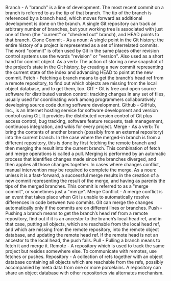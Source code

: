 Branch - A "branch" is a line of development. The most recent commit on a branch is referred to as the tip of that branch. The tip of the branch is referenced by a branch head, which moves forward as additional development is done on the branch. A single Git repository can track an arbitrary number of branches, but your working tree is associated with just one of them (the "current" or "checked out" branch), and HEAD points to that branch.
Clone
Commit - As a noun: A single point in the Git history; the entire history of a project is represented as a set of interrelated commits. The word "commit" is often used by Git in the same places other revision control systems use the words "revision" or "version". Also used as a short hand for commit object.
As a verb: The action of storing a new snapshot of the project’s state in the Git history, by creating a new commit representing the current state of the index and advancing HEAD to point at the new commit.
Fetch - Fetching a branch means to get the branch’s head ref from a remote repository, to find out which objects are missing from the local object database, and to get them, too.
GIT - Git is free and open source software for distributed version control: tracking changes in any set of files, usually used for coordinating work among programmers collaboratively developing source code during software development. 
Github - GitHub, Inc., is an Internet hosting service for software development and version control using Git. It provides the distributed version control of Git plus access control, bug tracking, software feature requests, task management, continuous integration, and wikis for every project. 
Merge - As a verb: To bring the contents of another branch (possibly from an external repository) into the current branch. In the case where the merged-in branch is from a different repository, this is done by first fetching the remote branch and then merging the result into the current branch. This combination of fetch and merge operations is called a pull. Merging is performed by an automatic process that identifies changes made since the branches diverged, and then applies all those changes together. In cases where changes conflict, manual intervention may be required to complete the merge. 
As a noun: unless it is a fast-forward, a successful merge results in the creation of a new commit representing the result of the merge, and having as parents the tips of the merged branches. This commit is referred to as a "merge commit", or sometimes just a "merge".
Merge Conflict - A merge conflict is an event that takes place when Git is unable to automatically resolve differences in code between two commits. Git can merge the changes automatically only if the commits are on different lines or branches.
Push - Pushing a branch means to get the branch’s head ref from a remote repository, find out if it is an ancestor to the branch’s local head ref, and in that case, putting all objects, which are reachable from the local head ref, and which are missing from the remote repository, into the remote object database, and updating the remote head ref. If the remote head is not an ancestor to the local head, the push fails.
Pull - Pulling a branch means to fetch it and merge it. 
Remote - A repository which is used to track the same project but resides somewhere else. To communicate with remotes, use fetches or pushes.
Repository - A collection of refs together with an object database containing all objects which are reachable from the refs, possibly accompanied by meta data from one or more porcelains. A repository can share an object database with other repositories via alternates mechanism.